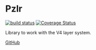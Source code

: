 # Pzlr

[![build status](https://github.com/v4fire/Pzlr/workflows/build/badge.svg?branch=master)](https://github.com/V4Fire/Pzlr/actions?query=workflow%3Atests)
[![Coverage Status](https://coveralls.io/repos/github/V4Fire/Pzlr/badge.svg)](https://coveralls.io/github/V4Fire/Pzlr)

Library to work with the V4 layer system.

[GitHub](https://github.com/V4Fire/Pzlr)
